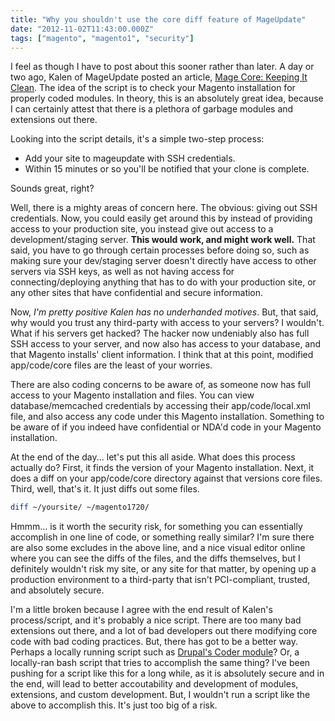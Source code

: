 ```yaml
---
title: "Why you shouldn't use the core diff feature of MageUpdate"
date: "2012-11-02T11:43:00.000Z"
tags: ["magento", "magento1", "security"]
---
```


I feel as though I have to post about this sooner rather than later. A day or two ago, Kalen of MageUpdate posted an article, <a href="http://mageupdate.blogspot.com/2012/10/magento-core-keeping-it-clean.html" target="_blank">Mage Core: Keeping It Clean</a>. The idea of the script is to check your Magento installation for properly coded modules. In theory, this is an absolutely great idea, because I can certainly attest that there is a plethora of garbage modules and extensions out there.

Looking into the script details, it's a simple two-step process:

- Add your site to mageupdate with SSH credentials.
- Within 15 minutes or so you'll be notified that your clone is complete.

Sounds great, right?

Well, there is a mighty areas of concern here. The obvious: giving out SSH credentials. Now, you could easily get around this by instead of providing access to your production site, you instead give out access to a development/staging server. **This would work, and might work well.** That said, you have to go through certain processes before doing so, such as making sure your dev/staging server doesn't directly have access to other servers via SSH keys, as well as not having access for connecting/deploying anything that has to do with your production site, or any other sites that have confidential and secure information.

Now, *I'm pretty positive Kalen has no underhanded motives*. But, that said, why would you trust any third-party with access to your servers? I wouldn't. What if his servers get hacked? The hacker now undeniably also has full SSH access to your server, and now also has access to your database, and that Magento installs' client information. I think that at this point, modified app/code/core files are the least of your worries.

There are also coding concerns to be aware of, as someone now has full access to your Magento installation and files. You can view database/memcached credentials by accessing their app/code/local.xml file, and also access any code under this Magento installation. Something to be aware of if you indeed have confidential or NDA'd code in your Magento installation.

At the end of the day... let's put this all aside. What does this process actually do? First, it finds the version of your Magento installation. Next, it does a diff on your app/code/core directory against that versions core files. Third, well, that's it. It just diffs out some files.

```bash
diff ~/yoursite/ ~/magento1720/
```

Hmmm... is it worth the security risk, for something you can essentially accomplish in one line of code, or something really similar? I'm sure there are also some excludes in the above line, and a nice visual editor online where you can see the diffs of the files, and the diffs themselves, but I definitely wouldn't risk my site, or any site for that matter, by opening up a production environment to a third-party that isn't PCI-compliant, trusted, and absolutely secure.

I'm a little broken because I agree with the end result of Kalen's process/script, and it's probably a nice script. There are too many bad extensions out there, and a lot of bad developers out there modifying core code with bad coding practices. But, there has got to be a better way. Perhaps a locally running script such as <a href="http://drupal.org/project/coder" target="_blank">Drupal's Coder module</a>? Or, a locally-ran bash script that tries to accomplish the same thing? I've been pushing for a script like this for a long while, as it is absolutely secure and in the end, will lead to better accoutability and development of modules, extensions, and custom development. But, I wouldn't run a script like the above to accomplish this. It's just too big of a risk.
